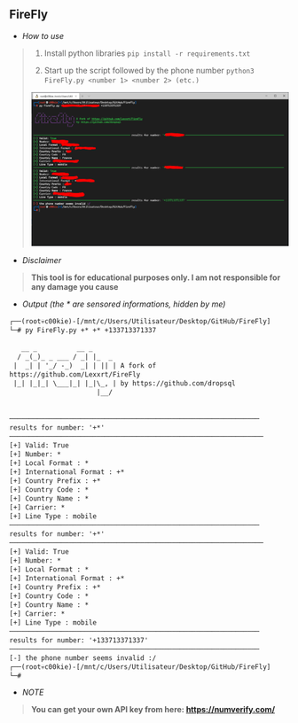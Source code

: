 <h2><strong>FireFly</strong></h2>

- *How to use*

>1.  Install python libraries `pip install -r requirements.txt`
>
>2.  Start up the script followed by the phone number `python3 FireFly.py <number 1> <number 2> (etc.)` 
>
>   <img src="pic.PNG">

- *Disclaimer*

> **This tool is for educational purposes only. I am not responsible for any damage you cause**

- *Output (the \* are sensored informations, hidden by me)*

```
┌──(root💀c00kie)-[/mnt/c/Users/Utilisateur/Desktop/GitHub/FireFly]
└─# py FireFly.py +* +* +133713371337

   __ _          __ _
  / _(_)_ _ ___ / _| |_  _
 |  _| | '_/ -_)  _| | || | A fork of https://github.com/Lexxrt/FireFly
 |_| |_|_| \___|_| |_|\_, | by https://github.com/dropsql
                      |__/


─────────────────────────────────────────────────────────────── results for number: '+*' ────────────────────────────────────────────────────────────────
[+] Valid: True
[+] Number: *
[+] Local Format : *
[+] International Format : +*
[+] Country Prefix : +*
[+] Country Code : *
[+] Country Name : *
[+] Carrier: *
[+] Line Type : mobile
─────────────────────────────────────────────────────────────── results for number: '+*' ────────────────────────────────────────────────────────────────
[+] Valid: True
[+] Number: *
[+] Local Format : *
[+] International Format : +*
[+] Country Prefix : +*
[+] Country Code : *
[+] Country Name : *
[+] Carrier: *
[+] Line Type : mobile
─────────────────────────────────────────────────────────────── results for number: '+133713371337' ───────────────────────────────────────────────────────────────
[-] the phone number seems invalid :/
┌──(root💀c00kie)-[/mnt/c/Users/Utilisateur/Desktop/GitHub/FireFly]
└─#
```

- *NOTE*

> **You can get your own API key from here: https://numverify.com/**
